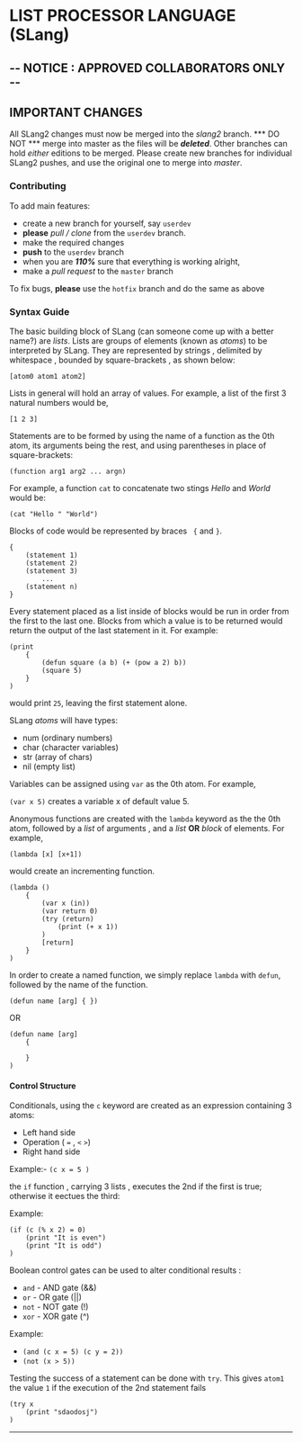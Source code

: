 # LIST PROCESSOR LANGUAGE (SLang) #
## -- NOTICE : APPROVED COLLABORATORS ONLY -- ##

## IMPORTANT CHANGES ##
 All SLang2 changes must now be merged into the _slang2_ branch. *** DO NOT *** merge into master as the files will be ***deleted***. Other branches can hold _either_ editions to be merged. Please create new branches for individual SLang2 pushes, and use the original one to merge into _master_.

### Contributing ###
To add main features:
- create a new branch for yourself, say `userdev`
- **please** _pull / clone_ from the `userdev` branch.
- make the required changes
- **push** to the `userdev` branch
- when you are ***110%*** sure that everything is working alright,
- make a _pull request_ to the `master` branch

To fix bugs, **please** use the `hotfix` branch and do the same as above

### Syntax Guide ###

The basic building block of SLang (can someone come up with a better name?) are _lists_.
Lists are groups of elements (known as _atoms_)  to be interpreted by SLang. They are represented by strings , delimited by whitespace , bounded by square-brackets , as shown below:

 `[atom0 atom1 atom2]`

Lists in general will hold an array of values.
For example, a list of the first 3 natural numbers would be,

`[1 2 3]`

Statements are to be formed by using the name of a function as the 0th atom, its arguments being the rest, and using parentheses in place of square-brackets:

`(function arg1 arg2 ... argn)`

For example, a function `cat` to concatenate two stings _Hello_ and _World_ would be:

`(cat "Hello " "World")`

Blocks of code would be represented by braces ` {` and `}`.

```
{
    (statement 1)
    (statement 2)
    (statement 3)
        ...
    (statement n)
}
```

 Every statement placed as a list inside of blocks would be run in order from the first to the last one. Blocks from which a value is to be returned would return the output of the last statement in it. For example:

```
(print
    {
        (defun square (a b) (+ (pow a 2) b))
        (square 5)
    }
)
```
would print `25`, leaving the first statement alone.

SLang _atoms_ will have types:

- num (ordinary numbers)
- char (character variables)
- str (array of chars)
- nil (empty list)

Variables can be assigned using `var` as the 0th atom. For example,

`(var x 5)` creates a variable x of default value 5.

Anonymous functions are created with the `lambda` keyword as the the 0th atom, followed by a _list_ of arguments , and a _list_ **OR** _block_ of elements. For example,

`(lambda [x] [x+1])`

would create an incrementing function.

```
(lambda ()
    {
        (var x (in))
        (var return 0)
        (try (return)
            (print (+ x 1))
        )
        [return]
    }
)
```

In order to create a named function, we simply replace `lambda` with `defun`, followed by the name of the function.

`(defun name [arg] { })`

OR
```
(defun name [arg]
    {

    }
)
```

#### Control Structure ####

Conditionals, using the `c` keyword are created as an expression containing 3 atoms:

- Left hand side
- Operation ( `=` , `<` `>`)
- Right hand side

Example:- `(c x = 5 )`

the `if` function , carrying 3 lists , executes the 2nd if the first is true; otherwise it eectues the third:

Example:
```
(if (c (% x 2) = 0)
    (print "It is even")
    (print "It is odd")
)
```

Boolean control gates can be used to alter conditional results :

* `and` - AND gate (&&)
* `or` - OR gate (||)
* `not` - NOT gate  (!)
* `xor` - XOR gate (^)

Example:

* `(and (c x = 5) (c y = 2))`
* `(not (x > 5))`

Testing the success of a statement can be done with `try`. This gives `atom1` the value `1` if the execution of the 2nd statement fails
```
(try x
    (print "sdaodosj")
)
```


- - - -

